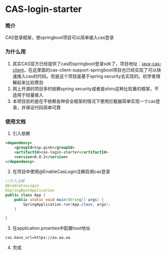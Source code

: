 # CAS-login-starter

### 简介
CAS登录框架，使springboot项目可以简单接入cas登录


### 为什么用
1. 其实CAS官方已经提供了cas的springboot登录sdk了，项目地址：[java-cas-client](https://github.com/apereo/java-cas-client)，在这里面的cas-client-support-springboot项目也已经实现了可以快速接入cas的代码。但是这个项目是基于spring security去实现的。初学者理解起来比较费劲
2. 网上开源的项目多时依赖spring security或者是shiro这种比较重的框架，不适用于轻量接入
3. 本项目目的是在不依赖各种安全框架的情况下使用拦截器简单实现一个cas登录，并保证代码简单可靠

### 使用文档
1. 引入依赖
```xml
<dependency>
    <groupId>top.gink</groupId>
    <artifactId>cas-login-starter</artifactId>
    <version>0.0.2</version>
</dependency>
```
2. 在项目中使用@EnableCasLogin注解启用cas登录
```java
//引入注解
@EnableCasLogin
@SpringBootApplication
public class App {
    public static void main(String[] args) {
        SpringApplication.run(App.class, args);
    }

}
```

3. 在application.proerties中配置host地址

```
cas.base_url=https://aa.aa.aa
```
4. 完成
